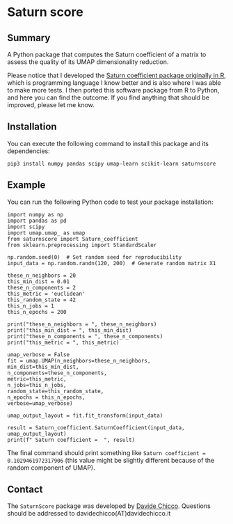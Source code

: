 # Saturn score

## Summary ##
A Python package that computes the Saturn coefficient of a matrix to assess the quality of its UMAP dimensionality reduction.

Please notice that I developed the [Saturn coefficient package originally in R](https://doi.org/10.32614/CRAN.package.SaturnCoefficient), which is programming language I know better and is also where I was able to make more tests.
I then ported this software package from R to Python, and here you can find the outcome.
If you find anything that should be improved, please let me know.

## Installation ##
You can execute the following command to install this package and its dependencies:

`pip3 install numpy pandas scipy umap-learn scikit-learn saturnscore`

## Example ##
You can run the following Python code to test your package installation:

    import numpy as np
    import pandas as pd
    import scipy
    import umap.umap_ as umap
    from saturnscore import Saturn_coefficient
    from sklearn.preprocessing import StandardScaler

    np.random.seed(0)  # Set random seed for reproducibility
    input_data = np.random.randn(120, 200)  # Generate random matrix X1

    these_n_neighbors = 20
    this_min_dist = 0.01
    these_n_components = 2
    this_metric = 'euclidean'
    this_random_state = 42
    this_n_jobs = 1
    this_n_epochs = 200

    print("these_n_neighbors = ", these_n_neighbors)
    print("this_min_dist = ", this_min_dist)
    print("these_n_components = ", these_n_components)
    print("this_metric = ", this_metric)

    umap_verbose = False
    fit = umap.UMAP(n_neighbors=these_n_neighbors,
    min_dist=this_min_dist,
    n_components=these_n_components,
    metric=this_metric,
    n_jobs=this_n_jobs,
    random_state=this_random_state,
    n_epochs = this_n_epochs,
    verbose=umap_verbose)

    umap_output_layout = fit.fit_transform(input_data)

    result = Saturn_coefficient.SaturnCoefficient(input_data, umap_output_layout)
    print(f" Saturn coefficient =  ", result)

The final command should print something like `Saturn coefficient = 0.1029461972317906` (this value might be slightly different because of the random component of UMAP).

## Contact ##
The `SaturnScore` package was developed by [Davide Chicco](https://www.DavideChicco.it). Questions should be
addressed to davidechicco(AT)davidechicco.it
